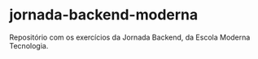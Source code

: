 # jornada-backend-moderna
Repositório com os exercícios da Jornada Backend, da Escola Moderna Tecnologia.
